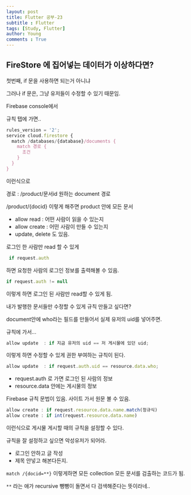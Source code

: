 ```yaml
---
layout: post
title: Flutter 공부-23
subtitle : Flutter
tags: [Study, Flutter]
author: Young
comments : True
---
```

## FireStore 에 집어넣는 데이터가 이상하다면?

첫번째, if 문을 사용하면 되는거 아니냐

그러나 if 문은, 그냥 유저들이 수정할 수 있기 때문임.

Firebase console에서 

규칙 탭에 가면..

```js
rules_version = '2';
service cloud.firestore {
  match /databases/{database}/documents {
    match 경로 {
      조건
    }
  }
}
```

이런식으로

경로 : /product/문서id 원하는 document 경로

/product/{docid} 이렇게 해주면 product 안에 모든 문서

- allow read : 어떤 사람이 읽을 수 있는지
- allow create : 어떤 사람이 만들 수 있는지
- update, delete 도 있음.

로그인 한 사람만 read 할 수 있게
```js
 if request.auth
```
 하면 요청한 사람의 로그인 정보를 출력해볼 수 있음.
 ```js
if request.auth != null
```
이렇게 하면 로그인 된 사람만 read할 수 있게 됨.


내가 발행한 문서들만 수정할 수 있게 규칙 만들고 싶다면?

document안에 
who라는 필드를 만들어서 실제 유저의 uid를 넣어주면.

규칙에 가서...
```js
allow update  : if 지금 유저의 uid == 저 게시물에 있던 uid;
```

이렇게 하면 수정할 수 있게 권한 부여하는 규칙이 된다.

```js
allow update  : if request.auth.uid == resource.data.who;
```

- request.auth 로 가면 로그인 된 사람의 정보
- resource.data 안에는 게시물의 정보  

Firebase 규칙 문법이 있음. 사이트 가서 원문 볼 수 있음.

```js
allow create : if request.resource.data.name.match(정규식)
allow create : if int(request.resource.data.name) 
```

이런식으로 게시물 게시할 때의 규칙을 설정할 수 있다.

규칙을 잘 설정하고 싶으면 악성유저가 되어라.
- 로그인 안하고 글 작성
- 제목 안넣고 해본다든지.

```match /{docid=**}``` 이렇게하면 모든 collection 모든 문서를 검출하는 코드가 됨.

```**``` 라는 애가 recursive 뺑뺑이 돌면서 다 검색해준다는 뜻이라네..

